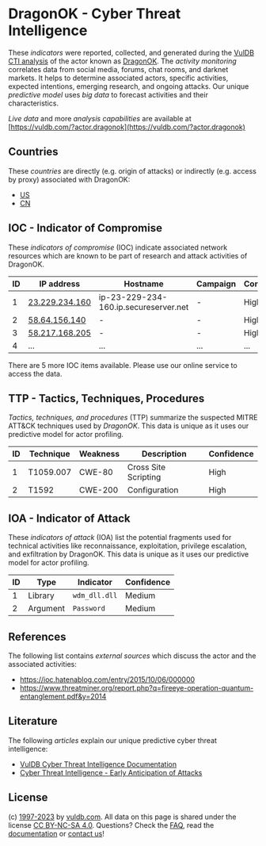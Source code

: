 # DragonOK - Cyber Threat Intelligence

These _indicators_ were reported, collected, and generated during the [VulDB CTI analysis](https://vuldb.com/?kb.cti) of the actor known as [DragonOK](https://vuldb.com/?actor.dragonok). The _activity monitoring_ correlates data from social media, forums, chat rooms, and darknet markets. It helps to determine associated actors, specific activities, expected intentions, emerging research, and ongoing attacks. Our unique _predictive model_ uses _big data_ to forecast activities and their characteristics.

_Live data_ and more _analysis capabilities_ are available at [https://vuldb.com/?actor.dragonok](https://vuldb.com/?actor.dragonok)

## Countries

These _countries_ are directly (e.g. origin of attacks) or indirectly (e.g. access by proxy) associated with DragonOK:

* [US](https://vuldb.com/?country.us)
* [CN](https://vuldb.com/?country.cn)

## IOC - Indicator of Compromise

These _indicators of compromise_ (IOC) indicate associated network resources which are known to be part of research and attack activities of DragonOK.

ID | IP address | Hostname | Campaign | Confidence
-- | ---------- | -------- | -------- | ----------
1 | [23.229.234.160](https://vuldb.com/?ip.23.229.234.160) | ip-23-229-234-160.ip.secureserver.net | - | High
2 | [58.64.156.140](https://vuldb.com/?ip.58.64.156.140) | - | - | High
3 | [58.217.168.205](https://vuldb.com/?ip.58.217.168.205) | - | - | High
4 | ... | ... | ... | ...

There are 5 more IOC items available. Please use our online service to access the data.

## TTP - Tactics, Techniques, Procedures

_Tactics, techniques, and procedures_ (TTP) summarize the suspected MITRE ATT&CK techniques used by _DragonOK_. This data is unique as it uses our predictive model for actor profiling.

ID | Technique | Weakness | Description | Confidence
-- | --------- | -------- | ----------- | ----------
1 | T1059.007 | CWE-80 | Cross Site Scripting | High
2 | T1592 | CWE-200 | Configuration | High

## IOA - Indicator of Attack

These _indicators of attack_ (IOA) list the potential fragments used for technical activities like reconnaissance, exploitation, privilege escalation, and exfiltration by DragonOK. This data is unique as it uses our predictive model for actor profiling.

ID | Type | Indicator | Confidence
-- | ---- | --------- | ----------
1 | Library | `wdm_dll.dll` | Medium
2 | Argument | `Password` | Medium

## References

The following list contains _external sources_ which discuss the actor and the associated activities:

* https://ioc.hatenablog.com/entry/2015/10/06/000000
* https://www.threatminer.org/report.php?q=fireeye-operation-quantum-entanglement.pdf&y=2014

## Literature

The following _articles_ explain our unique predictive cyber threat intelligence:

* [VulDB Cyber Threat Intelligence Documentation](https://vuldb.com/?kb.cti)
* [Cyber Threat Intelligence - Early Anticipation of Attacks](https://www.scip.ch/en/?labs.20201022)

## License

(c) [1997-2023](https://vuldb.com/?kb.changelog) by [vuldb.com](https://vuldb.com/?kb.about). All data on this page is shared under the license [CC BY-NC-SA 4.0](https://creativecommons.org/licenses/by-nc-sa/4.0/). Questions? Check the [FAQ](https://vuldb.com/?kb.faq), read the [documentation](https://vuldb.com/?kb) or [contact us](https://vuldb.com/?contact)!
